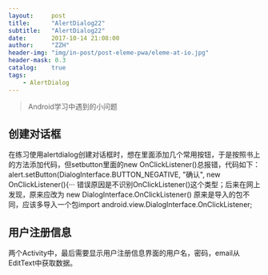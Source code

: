 ```yaml
---
layout:     post
title:      "AlertDialog22"
subtitle:   "AlertDialog22"
date:       2017-10-14 21:08:00
author:     "ZZH"
header-img: "img/in-post/post-eleme-pwa/eleme-at-io.jpg"
header-mask: 0.3
catalog:    true
tags:
    - AlertDialog
---
```



>   Android学习中遇到的小问题
 


## 创建对话框

在练习使用alertdialog创建对话框时，想在里面添加几个常用按钮，于是按照书上的方法添加代码，但setbutton里面的new OnClickListener()总报错，代码如下： alert.setButton(DialogInterface.BUTTON_NEGATIVE, "确认",  new OnClickListener(){··· 错误原因是不识别OnClickListener()这个类型；后来在网上发现，原来应改为 new  DialogInterface.OnClickListener() 原来是导入的包不同，应该多导入一个包import android.view.DialogInterface.OnClickListener; 
## 用户注册信息

两个Activity中，最后需要显示用户注册信息界面的用户名，密码，email从EditText中获取数据。
